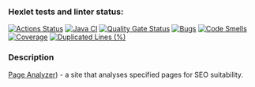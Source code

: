 ### Hexlet tests and linter status:
[![Actions Status](https://github.com/vvichgirl/java-project-72/actions/workflows/hexlet-check.yml/badge.svg)](https://github.com/vvichgirl/java-project-72/actions)
[![Java CI](https://github.com/vvichgirl/java-project-72/actions/workflows/main.yml/badge.svg)](https://github.com/vvichgirl/java-project-72/actions/workflows/main.yml)
[![Quality Gate Status](https://sonarcloud.io/api/project_badges/measure?project=vvichgirl_java-project-72&metric=alert_status)](https://sonarcloud.io/summary/new_code?id=vvichgirl_java-project-72)
[![Bugs](https://sonarcloud.io/api/project_badges/measure?project=vvichgirl_java-project-72&metric=bugs)](https://sonarcloud.io/summary/new_code?id=vvichgirl_java-project-72)
[![Code Smells](https://sonarcloud.io/api/project_badges/measure?project=vvichgirl_java-project-72&metric=code_smells)](https://sonarcloud.io/summary/new_code?id=vvichgirl_java-project-72)
[![Coverage](https://sonarcloud.io/api/project_badges/measure?project=vvichgirl_java-project-72&metric=coverage)](https://sonarcloud.io/summary/new_code?id=vvichgirl_java-project-72)
[![Duplicated Lines (%)](https://sonarcloud.io/api/project_badges/measure?project=vvichgirl_java-project-72&metric=duplicated_lines_density)](https://sonarcloud.io/summary/new_code?id=vvichgirl_java-project-72)

### Description
[Page Analyzer](https://page-analyser-45a0.onrender.com)) - a site that analyses specified pages for SEO suitability.
